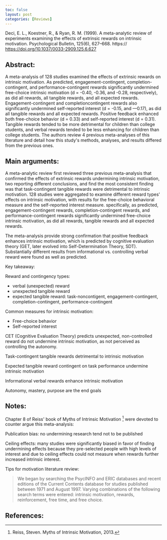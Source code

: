```yaml
---
toc: false
layout: post
categories: [Reviews]
---
```

Deci, E. L., Koestner, R., & Ryan, R. M. (1999). A meta-analytic review of experiments examining the effects of extrinsic rewards on intrinsic motivation. Psychological Bulletin, 125(6), 627–668. https:// https://doi.org/10.1037/0033-2909.125.6.627

## Abstract:

A meta-analysis of 128 studies examined the effects of extrinsic rewards on intrinsic motivation. As
predicted, engagement-contingent, completion-contingent, and performance-contingent rewards significantly undermined free-choice intrinsic motivation (d = -0.40, -0.36, and -0.28, respectively), as did
all rewards, all tangible rewards, and all expected rewards. Engagement-contingent and completioncontingent rewards also significantly undermined self-reported interest (d = -0.15, and —0.17), as did
all tangible rewards and all expected rewards. Positive feedback enhanced both free-choice behavior
(d = 0.33) and self-reported interest (d = 0.31). Tangible rewards tended to be more detrimental for
children than college students, and verbal rewards tended to be less enhancing for children than college
students. The authors review 4 previous meta-analyses of this literature and detail how this study's
methods, analyses, and results differed from the previous ones.

## Main arguments:

A meta-analytic review first reviewed three previous meta-analysis that confirmed the effects of extrinsic rewards undermining intrinsic motivation, two reporting different conclusions, and find the most consistent finding was that task-contingent tangible rewards were detrimental to intrinsic motivation. 128 studies were aggregated to examine different reward types' effects on intrinsic motivation, with results for the free-choice behavioral measure and the self-reported interest measure. specifically, as predicted, engagement-contingent rewards, completion-contingent rewards, and performance-contingent rewards significantly undermined free-choice intrinsic motivation, as did all rewards, tangible rewards and all expected rewards.

The meta-analysis provide strong confirmation that positive feedback enhances intrinsic motivation, which is predicted by cognitive evaluation theory (GET, later evolved into Self-Determination Theory, SDT). Substantially different results from informational vs. controlling verbal reward were found as well as predicted.

Key takeaway:

Reward and contingency types:
- verbal (unexpected) reward
- unexpected tangible reward
- expected tangible reward: task-noncontigent, engagement-contingent, completion-contingent, performance-contingent

Common measures for intrinsic motivation:
- Free-choice behavior
- Self-reported interest

CET (Cognitive Evaluation Theory) predicts unexpected, non-controlled reward do not undermine intrinsic motivation, as not perceived as controlling the autonomy.

Task-contingent tangible rewards detrimental to intrinsic motivation

Expected tangible reward contingent on task performance undermine intrinsic motivation

Informational verbal rewards enhance intrinsic motivation

Autonomy, mastery, purpose are the end goals

## Notes:

Chapter 8 of Reiss' book of Myths of Intrinsic Motivation [^1] were devoted to counter argue this meta-analysis:

Publication bias: no undermining research tend not to be published

Ceiling effects: many studies were significantly biased in favor of finding undermining effects because they pre-selected people with high levels of interest and due to ceiling effects could not measure when rewards further increased intrinsic interest.




Tips for motivation literature review:

> We began by searching the PsycINFO and ERIC databases and recent editions of the Current Contents database for studies published between 1971 and August 1997. Varying combinations of the following search terms were entered: intrinsic motivation, rewards, reinforcement, free time, and free choice.

## References:

[^1]: Reiss, Steven. Myths of Intrinsic Motivation, 2013.